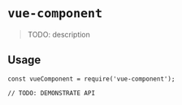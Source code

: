 # `vue-component`

> TODO: description

## Usage

```
const vueComponent = require('vue-component');

// TODO: DEMONSTRATE API
```

